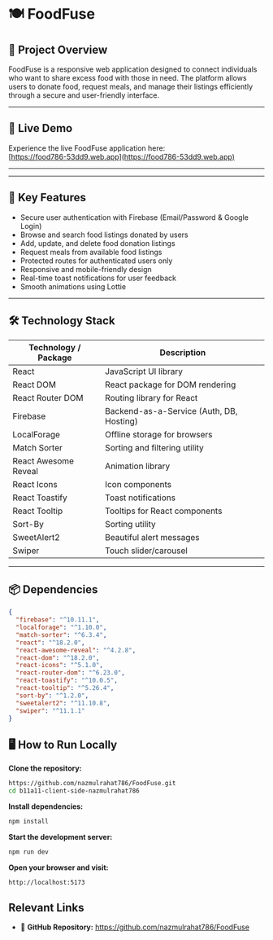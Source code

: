 # 🍽️ FoodFuse

## 📖 Project Overview  
FoodFuse is a responsive web application designed to connect individuals who want to share excess food with those in need. The platform allows users to donate food, request meals, and manage their listings efficiently through a secure and user-friendly interface.

---

## 🔗 Live Demo  
Experience the live FoodFuse application here:  
[https://food786-53dd9.web.app](https://food786-53dd9.web.app)


---



---

## 🌟 Key Features  
- Secure user authentication with Firebase (Email/Password & Google Login)  
- Browse and search food listings donated by users  
- Add, update, and delete food donation listings  
- Request meals from available food listings  
- Protected routes for authenticated users only  
- Responsive and mobile-friendly design  
- Real-time toast notifications for user feedback  
- Smooth animations using Lottie  

---

## 🛠️ Technology Stack

| Technology / Package     | Description                            |
|-------------------------|--------------------------------------|
| React                   | JavaScript UI library                 |
| React DOM               | React package for DOM rendering       |
| React Router DOM        | Routing library for React             |
| Firebase                | Backend-as-a-Service (Auth, DB, Hosting) |
| LocalForage             | Offline storage for browsers          |
| Match Sorter            | Sorting and filtering utility         |
| React Awesome Reveal    | Animation library                     |
| React Icons             | Icon components                       |
| React Toastify          | Toast notifications                   |
| React Tooltip           | Tooltips for React components         |
| Sort-By                 | Sorting utility                       |
| SweetAlert2             | Beautiful alert messages              |
| Swiper                  | Touch slider/carousel                 |

---

## 📦 Dependencies  
```json
{
  "firebase": "^10.11.1",
  "localforage": "^1.10.0",
  "match-sorter": "^6.3.4",
  "react": "^18.2.0",
  "react-awesome-reveal": "^4.2.8",
  "react-dom": "^18.2.0",
  "react-icons": "^5.1.0",
  "react-router-dom": "^6.23.0",
  "react-toastify": "^10.0.5",
  "react-tooltip": "^5.26.4",
  "sort-by": "^1.2.0",
  "sweetalert2": "^11.10.8",
  "swiper": "^11.1.1"
}
```

## 🖥️ How to Run Locally

**Clone the repository:**

```bash
https://github.com/nazmulrahat786/FoodFuse.git
cd b11a11-client-side-nazmulrahat786
```
**Install dependencies:**

```bash
npm install
```
**Start the development server:**

```bash
npm run dev
```
**Open your browser and visit:**

```bash
http://localhost:5173
```
## Relevant Links

- 📂 **GitHub Repository:** https://github.com/nazmulrahat786/FoodFuse  

